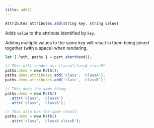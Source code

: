 ```yaml
---
title: add()
---
```


```js
Attributes attributes.add(string key, string value)
```

Adds `value` to the attribute identified by `key`.

Adding multiple values to the same key will result in them being joined together
(with a space) when rendering.

```js
let { Path, paths } = part.shorthand();

// This will render as: class="classA classB"
paths.demo = new Path();
paths.demo.attributes.add('class', 'classA');
paths.demo.attributes.add('class', 'classB');

// This does the same thing:
paths.demo = new Path()
  .attr('class', 'classA')
  .attr('class', 'classB');

// This also has the same result:
paths.demo = new Path()
  .attr('class', 'classA classB');
```
